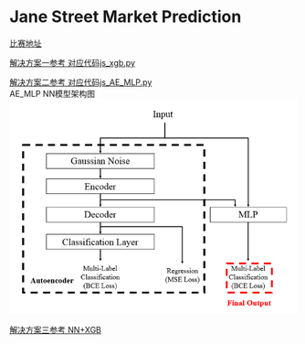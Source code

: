 # Jane Street Market Prediction

[比赛地址](https://www.kaggle.com/c/jane-street-market-prediction)

[解决方案一参考 对应代码js_xgb.py](https://blog.csdn.net/weixin_51484067/article/details/114598744?spm=1001.2014.3001.5501)<br>

[解决方案二参考 对应代码js_AE_MLP.py](https://www.kaggle.com/xiaowangiiiii/current-1th-jane-street-ae-mlp-xgb)<br>
AE_MLP NN模型架构图<br>
![ae_mlp](../files/ae_mlp.png)

[解决方案三参考 NN+XGB](https://www.kaggle.com/skloveyyp/janestreet-nn-xgb-ensemble/)<br>